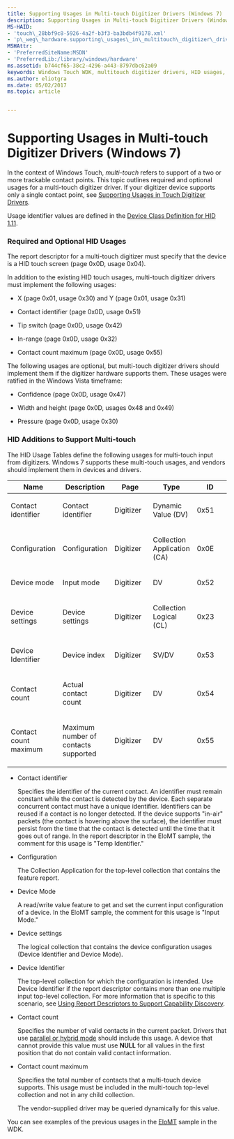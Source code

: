 ```yaml
---
title: Supporting Usages in Multi-touch Digitizer Drivers (Windows 7)
description: Supporting Usages in Multi-touch Digitizer Drivers (Windows 7)
MS-HAID:
- 'touch\_28bbf9c8-5926-4a2f-b3f3-ba3bdb4f9178.xml'
- 'p\_weg\_hardware.supporting\_usages\_in\_multitouch\_digitizer\_drivers'
MSHAttr:
- 'PreferredSiteName:MSDN'
- 'PreferredLib:/library/windows/hardware'
ms.assetid: b744cf65-38c2-4296-a443-8797dbc62a09
keywords: Windows Touch WDK, multitouch digitizer drivers, HID usages, Windows Touch WDK, HID additions, multitouch digitizer drivers WDK
ms.author: eliotgra
ms.date: 05/02/2017
ms.topic: article


---
```


# Supporting Usages in Multi-touch Digitizer Drivers (Windows 7)


In the context of Windows Touch, *multi-touch* refers to support of a two or more trackable contact points. This topic outlines required and optional usages for a multi-touch digitizer driver. If your digitizer device supports only a single contact point, see [Supporting Usages in Touch Digitizer Drivers](supporting-usages-in-touch-digitizer-drivers.md).

Usage identifier values are defined in the [Device Class Definition for HID 1.11](http://go.microsoft.com/fwlink/p/?linkid=155094).

### <a href="" id="required-and-optional-hid-usages"></a> Required and Optional HID Usages

The report descriptor for a multi-touch digitizer must specify that the device is a HID touch screen (page 0x0D, usage 0x04).

In addition to the existing HID touch usages, multi-touch digitizer drivers must implement the following usages:

-   X (page 0x01, usage 0x30) and Y (page 0x01, usage 0x31)

-   Contact identifier (page 0x0D, usage 0x51)

-   Tip switch (page 0x0D, usage 0x42)

-   In-range (page 0x0D, usage 0x32)

-   Contact count maximum (page 0x0D, usage 0x55)

The following usages are optional, but multi-touch digitizer drivers should implement them if the digitizer hardware supports them. These usages were ratified in the Windows Vista timeframe:

-   Confidence (page 0x0D, usage 0x47)

-   Width and height (page 0x0D, usages 0x48 and 0x49)

-   Pressure (page 0x0D, usage 0x30)

### <a href="" id="hid-additions-to-support-multitouch"></a> HID Additions to Support Multi-touch

The HID Usage Tables define the following usages for multi-touch input from digitizers. Windows 7 supports these multi-touch usages, and vendors should implement them in devices and drivers.

<table>
<colgroup>
<col width="20%" />
<col width="20%" />
<col width="20%" />
<col width="20%" />
<col width="20%" />
</colgroup>
<thead>
<tr class="header">
<th>Name</th>
<th>Description</th>
<th>Page</th>
<th>Type</th>
<th>ID</th>
</tr>
</thead>
<tbody>
<tr class="odd">
<td><p>Contact identifier</p></td>
<td><p>Contact identifier</p></td>
<td><p>Digitizer</p></td>
<td><p>Dynamic Value (DV)</p></td>
<td><p>0x51</p></td>
</tr>
<tr class="even">
<td><p>Configuration</p></td>
<td><p>Configuration</p></td>
<td><p>Digitizer</p></td>
<td><p>Collection Application (CA)</p></td>
<td><p>0x0E</p></td>
</tr>
<tr class="odd">
<td><p>Device mode</p></td>
<td><p>Input mode</p></td>
<td><p>Digitizer</p></td>
<td><p>DV</p></td>
<td><p>0x52</p></td>
</tr>
<tr class="even">
<td><p>Device settings</p></td>
<td><p>Device settings</p></td>
<td><p>Digitizer</p></td>
<td><p>Collection Logical (CL)</p></td>
<td><p>0x23</p></td>
</tr>
<tr class="odd">
<td><p>Device Identifier</p></td>
<td><p>Device index</p></td>
<td><p>Digitizer</p></td>
<td><p>SV/DV</p></td>
<td><p>0x53</p></td>
</tr>
<tr class="even">
<td><p>Contact count</p></td>
<td><p>Actual contact count</p></td>
<td><p>Digitizer</p></td>
<td><p>DV</p></td>
<td><p>0x54</p></td>
</tr>
<tr class="odd">
<td><p>Contact count maximum</p></td>
<td><p>Maximum number of contacts supported</p></td>
<td><p>Digitizer</p></td>
<td><p>DV</p></td>
<td><p>0x55</p></td>
</tr>
</tbody>
</table>

 

-   Contact identifier

    Specifies the identifier of the current contact. An identifier must remain constant while the contact is detected by the device. Each separate concurrent contact must have a unique identifier. Identifiers can be reused if a contact is no longer detected. If the device supports "in-air" packets (the contact is hovering above the surface), the identifier must persist from the time that the contact is detected until the time that it goes out of range. In the report descriptor in the EloMT sample, the comment for this usage is "Temp Identifier."

-   Configuration

    The Collection Application for the top-level collection that contains the feature report.

-   Device Mode

    A read/write value feature to get and set the current input configuration of a device. In the EloMT sample, the comment for this usage is "Input Mode."

-   Device settings

    The logical collection that contains the device configuration usages (Device Identifier and Device Mode).

-   Device Identifier

    The top-level collection for which the configuration is intended. Use Device Identifier if the report descriptor contains more than one multiple input top-level collection. For more information that is specific to this scenario, see [Using Report Descriptors to Support Capability Discovery](using-report-descriptors-to-support-capability-discovery.md).

-   Contact count

    Specifies the number of valid contacts in the current packet. Drivers that use [parallel or hybrid mode](selecting-packet-reporting-modes-in-multitouch-drivers.md) should include this usage. A device that cannot provide this value must use **NULL** for all values in the first position that do not contain valid contact information.

-   Contact count maximum

    Specifies the total number of contacts that a multi-touch device supports. This usage must be included in the multi-touch top-level collection and not in any child collection.

    The vendor-supplied driver may be queried dynamically for this value.

You can see examples of the previous usages in the [EloMT](elotouch-driver.md) sample in the WDK.

 

 






